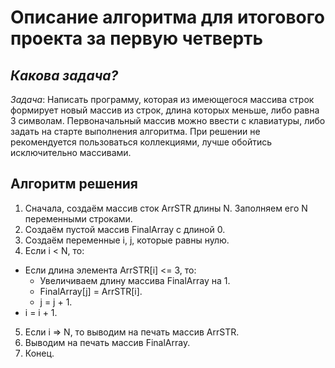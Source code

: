 # Описание алгоритма для итогового проекта за первую четверть
## *Какова задача?*

*Задача*: Написать программу, которая из имеющегося массива строк формирует новый массив из строк, длина которых меньше, либо равна 3 символам. Первоначальный массив можно ввести с клавиатуры, либо задать на старте выполнения алгоритма. При решении не рекомендуется пользоваться коллекциями, лучше обойтись исключительно массивами.

## Алгоритм решения

1. Сначала, создаём массив сток ArrSTR длины N. Заполняем его N переменными строками.
2. Создаём пустой массив FinalArray с длиной 0.
3. Создаём переменные i, j, которые равны нулю.
4. Если i < N, то:
+ Если длина элемента ArrSTR[i] <= 3, то: 
    * Увеличиваем длину массива FinalArray на 1.
    * FinalArray[j] = ArrSTR[i].
    * j = j + 1.
+ i = i + 1.
5. Если i => N, то выводим на печать массив ArrSTR.
6. Выводим на печать массив FinalArray.
7. Конец.
